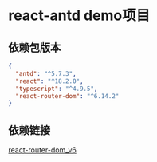 # react-antd demo项目

## 依赖包版本

```json
{
  "antd": "^5.7.3",
  "react": "^18.2.0",
  "typescript": "^4.9.5",
  "react-router-dom": "^6.14.2"
}
```

## 依赖链接

[react-router-dom_v6](https://reactrouter.com/)
